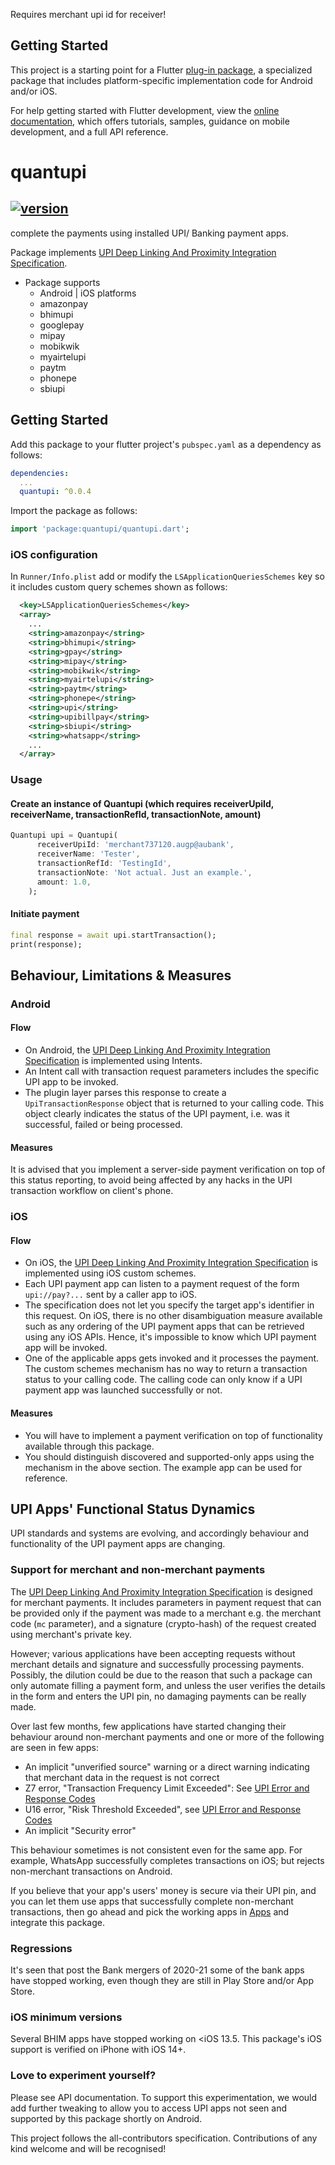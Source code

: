 

Requires merchant upi id for receiver!

## Getting Started

This project is a starting point for a Flutter
[plug-in package](https://flutter.dev/developing-packages/),
a specialized package that includes platform-specific implementation code for
Android and/or iOS.

For help getting started with Flutter development, view the
[online documentation](https://flutter.dev/docs), which offers tutorials,
samples, guidance on mobile development, and a full API reference.

# quantupi

## [![version](https://img.shields.io/pub/v/quantupi)](https://pub.dev/packages/quantupi)

complete the payments using installed UPI/ Banking payment apps.

Package implements [UPI Deep Linking And Proximity Integration Specification]().

- Package supports 
    - Android | iOS platforms
    - amazonpay
    - bhimupi
    - googlepay
    - mipay
    - mobikwik
    - myairtelupi
    - paytm
    - phonepe
    - sbiupi 

## Getting Started

Add this package to your flutter project's `pubspec.yaml` as a dependency as follows:

```yaml
dependencies:
  ...
  quantupi: ^0.0.4
```

Import the package as follows:

```dart
import 'package:quantupi/quantupi.dart';
```

### iOS configuration

In `Runner/Info.plist` add or modify the `LSApplicationQueriesSchemes` key so it includes custom query schemes shown as follows:

```xml
  <key>LSApplicationQueriesSchemes</key>
  <array>
    ...
    <string>amazonpay</string>
    <string>bhimupi</string>
    <string>gpay</string>
    <string>mipay</string>
    <string>mobikwik</string>
    <string>myairtelupi</string>
    <string>paytm</string>
    <string>phonepe</string>
    <string>upi</string>
    <string>upibillpay</string>
    <string>sbiupi</string>
    <string>whatsapp</string>
    ...
  </array>
```

### Usage

#### Create an instance of Quantupi (which requires receiverUpiId, receiverName, transactionRefId, transactionNote, amount)

```dart
Quantupi upi = Quantupi(
      receiverUpiId: 'merchant737120.augp@aubank',
      receiverName: 'Tester',
      transactionRefId: 'TestingId',
      transactionNote: 'Not actual. Just an example.',
      amount: 1.0,
    );
```

#### Initiate payment

```dart
final response = await upi.startTransaction();
print(response);
```

## Behaviour, Limitations & Measures

### Android

#### Flow

- On Android, the [UPI Deep Linking And Proximity Integration Specification]() is implemented using Intents.
- An Intent call with transaction request parameters includes the specific UPI app to be invoked.
- The plugin layer parses this response to create a `UpiTransactionResponse` object that is returned to your calling code. This object clearly indicates the status of the UPI payment, i.e. was it successful, failed or being processed.

#### Measures

It is advised that you implement a server-side payment verification on top of this status reporting, to avoid being affected by any hacks in the UPI transaction workflow on client's phone.

### iOS

#### Flow

- On iOS, the [UPI Deep Linking And Proximity Integration Specification]() is implemented using iOS custom schemes.
- Each UPI payment app can listen to a payment request of the form `upi://pay?...` sent by a caller app to iOS.
- The specification does not let you specify the target app's identifier in this request. On iOS, there is no other disambiguation measure available such as any ordering of the UPI payment apps that can be retrieved using any iOS APIs. Hence, it's impossible to know which UPI payment app will be invoked.
- One of the applicable apps gets invoked and it processes the payment. The custom schemes mechanism has no way to return a transaction status to your calling code. The calling code can only know if a UPI payment app was launched successfully or not.

#### Measures

- You will have to implement a payment verification on top of functionality available through this package.
- You should distinguish discovered and supported-only apps using the mechanism in the above section. The example app can be used for reference.

## UPI Apps' Functional Status Dynamics

UPI standards and systems are evolving, and accordingly behaviour and functionality of the UPI payment apps are changing.

### Support for merchant and non-merchant payments

The [UPI Deep Linking And Proximity Integration Specification]() is designed for merchant payments. It includes parameters in payment request that can be provided only if the payment was made to a merchant e.g. the merchant code (`mc` parameter), and a signature (crypto-hash) of the request created using merchant's private key.

However; various applications have been accepting requests without merchant details and signature and successfully processing payments. Possibly, the dilution could be due to the reason that such a package can only automate filling a payment form, and unless the user verifies the details in the form and enters the UPI pin, no damaging payments can be really made.

Over last few months, few applications have started changing their behaviour around non-merchant payments and one or more of the following are seen in few apps:

- An implicit "unverified source" warning or a direct warning indicating that merchant data in the request is not correct
- Z7 error, "Transaction Frequency Limit Exceeded": See [UPI Error and Response Codes]()
- U16 error, "Risk Threshold Exceeded", see [UPI Error and Response Codes]()
- An implicit "Security error"

This behaviour sometimes is not consistent even for the same app. For example, WhatsApp successfully completes transactions on iOS; but rejects non-merchant transactions on Android.

If you believe that your app's users' money is secure via their UPI pin, and you can let them use apps that successfully complete non-merchant transactions, then go ahead and pick the working apps in [Apps]() and integrate this package.

### Regressions

It's seen that post the Bank mergers of 2020-21 some of the bank apps have stopped working, even though they are still in Play Store and/or App Store.

### iOS minimum versions

Several BHIM apps have stopped working on <iOS 13.5. This package's iOS support is verified on iPhone with iOS 14+.

### Love to experiment yourself?

Please see API documentation. To support this experimentation, we would add further tweaking to allow you to access UPI apps not seen and supported by this package shortly on Android.

<!-- markdownlint-restore -->
<!-- prettier-ignore-end -->

This project follows the all-contributors specification. Contributions of any kind welcome and will be recognised!